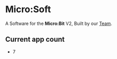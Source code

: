 # Micro:Soft
A Software for the __Micro:Bit__ V2,
Built by our [Team](https://www.google.com/).

## Current app count
- 7
